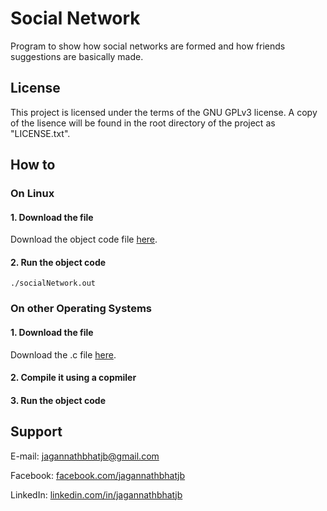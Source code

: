 # Social Network


Program to show how social networks are formed and how friends suggestions are basically made.


## License


This project is licensed under the terms of the GNU GPLv3 license. A copy of the lisence will be found in the root directory of the project as "LICENSE.txt".


## How to


### On Linux


#### 1. Download the file


Download the object code file [here](https://rawgit.com/jagannathBhat/socialNetwork/master/socialNetwork.out).


#### 2. Run the object code


```console
./socialNetwork.out
```


### On other Operating Systems


#### 1. Download the file


Download the .c file [here](https://rawgit.com/jagannathBhat/socialNetwork/master/src/socialNetwork.c).


#### 2. Compile it using a copmiler


#### 3. Run the object code


## Support

E-mail: [jagannathbhatjb@gmail.com](mailto:jagannathbhatjb@gmail.com)

Facebook: [facebook.com/jagannathbhatjb](https://facebook.com/jagannathbhatjb)

LinkedIn: [linkedin.com/in/jagannathbhatjb](https://linkedin.com/in/jagannathbhatjb)
